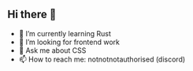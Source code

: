 ## Hi there 👋

- 🌱 I’m currently learning Rust
- 👯 I’m looking for frontend work
- 💬 Ask me about CSS
- 📫 How to reach me: notnotnotauthorised (discord)
